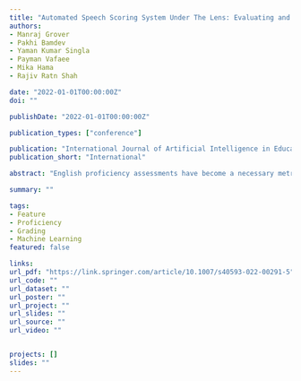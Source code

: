 ```yaml
---
title: "Automated Speech Scoring System Under The Lens: Evaluating and interpreting the linguistic cues for language proficiency"
authors:
- Manraj Grover
- Pakhi Bamdev
- Yaman Kumar Singla
- Payman Vafaee
- Mika Hama
- Rajiv Ratn Shah

date: "2022-01-01T00:00:00Z"
doi: ""

publishDate: "2022-01-01T00:00:00Z"

publication_types: ["conference"]

publication: "International Journal of Artificial Intelligence in Education"
publication_short: "International"

abstract: "English proficiency assessments have become a necessary metric for filtering and selecting prospective candidates for both academia and industry. With the rise in demand for such assessments, it has become increasingly necessary to have the automated human-interpretable results to prevent inconsistencies and ensure meaningful feedback to the second language learners. Feature-based classical approaches have been more interpretable in understanding what the scoring model learns. Therefore, in this work, we utilize classical machine learning models to formulate a speech scoring task as both a classification and a regression problem, followed by a thorough study to interpret and study the relation between the linguistic cues and the English proficiency level of the speaker. First, we extract linguist features under five categories (fluency, pronunciation, content, grammar and vocabulary, and acoustic) and train models to grade responses. In comparison, we find that the regression-based models perform equivalent to or better than the classification approach. Second, we perform ablation studies to understand the impact of each of the feature and feature categories on the performance of proficiency grading. Further, to understand individual feature contributions, we present the importance of top features on the best performing algorithm for the grading task. Third, we make use of Partial Dependence Plots and Shapley values to explore feature importance and conclude that the best performing trained model learns the underlying rubrics used for grading the dataset used in this study."

summary: ""

tags:
- Feature
- Proficiency
- Grading
- Machine Learning
featured: false

links:
url_pdf: "https://link.springer.com/article/10.1007/s40593-022-00291-5"
url_code: ""
url_dataset: ""
url_poster: ""
url_project: ""
url_slides: ""
url_source: ""
url_video: ""


projects: []
slides: ""
---
```

